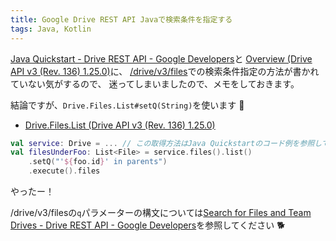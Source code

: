 ```yaml
---
title: Google Drive REST API Javaで検索条件を指定する
tags: Java, Kotlin
---
```


[Java Quickstart - Drive REST API - Google Developers](https://developers.google.com/drive/api/v3/quickstart/java)と
[Overview (Drive API v3 (Rev. 136) 1.25.0)](https://developers.google.com/resources/api-libraries/documentation/drive/v3/java/latest/overview-summary.html)に、
[/drive/v3/files](https://developers.google.com/drive/api/v3/reference/files/list)での検索条件指定の方法が書かれていない気がするので、
迷ってしまいましたので、メモをしておきます。

結論ですが、`Drive.Files.List#setQ(String)`を使います :green_salad:

- [Drive.Files.List (Drive API v3 (Rev. 136) 1.25.0)](https://developers.google.com/resources/api-libraries/documentation/drive/v3/java/latest/com/google/api/services/drive/Drive.Files.List.html#setQ-java.lang.String-)

```kotlin
val service: Drive = ... // この取得方法はJava Quickstartのコード例を参照してください
val filesUnderFoo: List<File> = service.files().list()
    .setQ("'${foo.id}' in parents")
    .execute().files
```

やったー！

/drive/v3/filesの`q`パラメーターの構文については[Search for Files and Team Drives - Drive REST API - Google Developers](https://developers.google.com/drive/api/v3/search-parameters)を参照してください :dog2:
